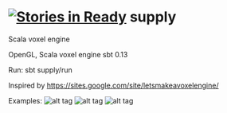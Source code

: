 [![Stories in Ready](https://badge.waffle.io/reldan/supply.png?label=ready&title=Ready)](https://waffle.io/reldan/supply)
supply
======

Scala voxel engine

OpenGL, Scala voxel engine
sbt 0.13

Run:
sbt supply/run

Inspired by https://sites.google.com/site/letsmakeavoxelengine/

Examples:
![alt tag](https://raw.github.com/Reldan/supply/master/documentation/Example1.png)
![alt tag](https://raw.github.com/Reldan/supply/master/documentation/Example2.png)
![alt tag](https://raw.github.com/Reldan/supply/master/documentation/Example3.png)